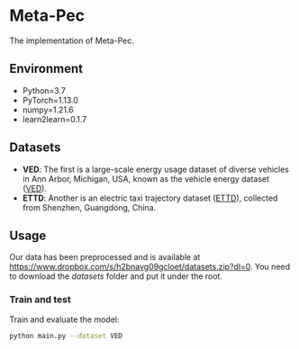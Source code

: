 # Meta-Pec
The implementation of Meta-Pec.

## Environment
* Python=3.7
* PyTorch=1.13.0
* numpy=1.21.6
* learn2learn=0.1.7

## Datasets
* **VED**: The first is a large-scale energy usage dataset of diverse vehicles in Ann Arbor, Michigan, USA, known as the vehicle energy dataset ([VED](https://doi.org/10.1145/3477495.3531935)).
* **ETTD**: Another is an electric taxi trajectory dataset ([ETTD](http://guangwang.me/\#/data)), collected from Shenzhen, Guangdong, China.

## Usage
Our data has been preprocessed and is available at https://www.dropbox.com/s/h2bnavg09gcloet/datasets.zip?dl=0. You need to download the *datasets* folder and put it under the root.

### Train and test

Train and evaluate the model:
```sh
python main.py --dataset VED
```
